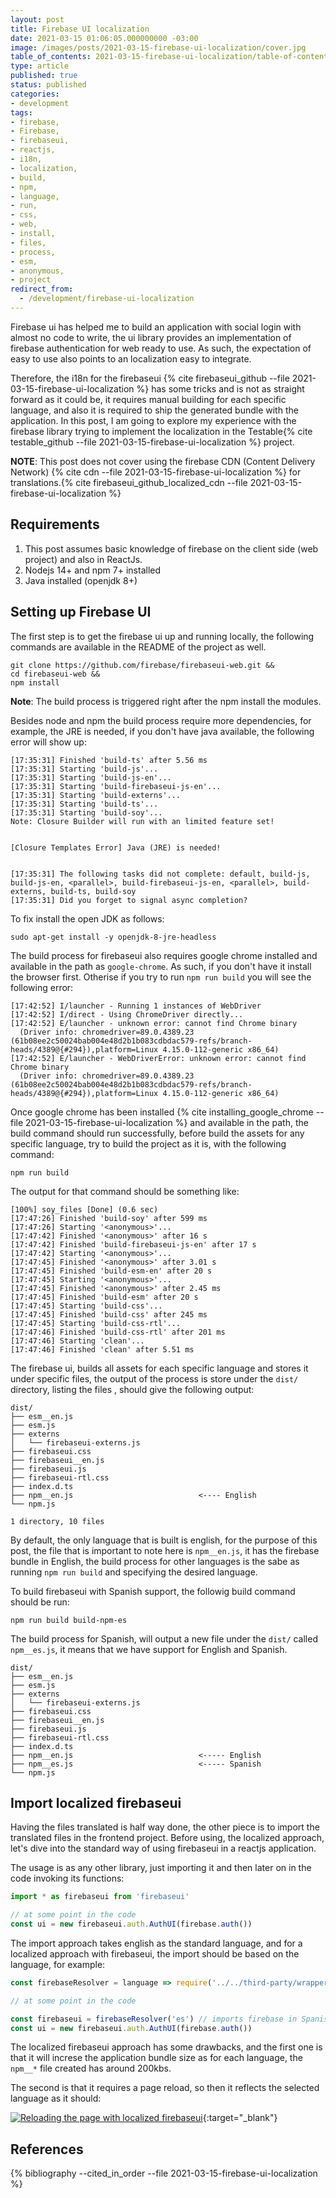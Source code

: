```yaml
---
layout: post
title: Firebase UI localization
date: 2021-03-15 01:06:05.000000000 -03:00
image: /images/posts/2021-03-15-firebase-ui-localization/cover.jpg
table_of_contents: 2021-03-15-firebase-ui-localization/table-of-contents.md
type: article
published: true
status: published
categories:
- development
tags:
- firebase,
- Firebase,
- firebaseui,
- reactjs,
- i18n,
- localization,
- build,
- npm,
- language,
- run,
- css,
- web,
- install,
- files,
- process,
- esm,
- anonymous,
- project
redirect_from:
  - /development/firebase-ui-localization
---
```


Firebase ui has helped me to build an application with social login
with almost no code to write, the ui library provides an implementation
of firebase authentication for web ready to use. As such, the expectation
of easy to use also points to an localization easy to integrate.

Therefore, the i18n for the firebaseui {% cite firebaseui_github --file 2021-03-15-firebase-ui-localization %} has some tricks and is not as
straight forward as it could be, it requires manual building for
each specific language, and also it is required to ship the generated
bundle with the application. In this post, I am going to explore my experience
with the firebase library trying to implement the localization in the
Testable{% cite testable_github --file 2021-03-15-firebase-ui-localization %} project.

**NOTE**: This post does not cover using the firebase CDN (Content Delivery Network)
{% cite cdn --file 2021-03-15-firebase-ui-localization %}
for translations.{% cite firebaseui_github_localized_cdn --file 2021-03-15-firebase-ui-localization %}

## Requirements

1. This post assumes basic knowledge of firebase on the client side (web project) and also in ReactJs.
2. Nodejs 14+ and npm 7+ installed
3. Java installed (openjdk 8+)

## Setting up Firebase UI

The first step is to get the firebase ui up and running locally, the following
commands are available in the README of the project as well.

```shell
git clone https://github.com/firebase/firebaseui-web.git &&
cd firebaseui-web &&
npm install
```

**Note**: The build process is triggered right after the npm install the modules.

Besides node and npm the build process require more dependencies, for example,
the JRE is needed, if you don't have java available, the following error
will show up:

```
[17:35:31] Finished 'build-ts' after 5.56 ms
[17:35:31] Starting 'build-js'...
[17:35:31] Starting 'build-js-en'...
[17:35:31] Starting 'build-firebaseui-js-en'...
[17:35:31] Starting 'build-externs'...
[17:35:31] Starting 'build-ts'...
[17:35:31] Starting 'build-soy'...
Note: Closure Builder will run with an limited feature set!


[Closure Templates Error] Java (JRE) is needed!


[17:35:31] The following tasks did not complete: default, build-js, build-js-en, <parallel>, build-firebaseui-js-en, <parallel>, build-externs, build-ts, build-soy
[17:35:31] Did you forget to signal async completion?
```

To fix install the open JDK as follows:

```shell
sudo apt-get install -y openjdk-8-jre-headless
```

The build process for firebaseui also requires google chrome installed
and available in the path as `google-chrome`. As such, if you don't have it
install the browser first. Otherise if you try to run `npm run build` you will
see the following error:

```
[17:42:52] I/launcher - Running 1 instances of WebDriver
[17:42:52] I/direct - Using ChromeDriver directly...                          
[17:42:52] E/launcher - unknown error: cannot find Chrome binary
  (Driver info: chromedriver=89.0.4389.23 (61b08ee2c50024bab004e48d2b1b083cdbdac579-refs/branch-heads/4389@{#294}),platform=Linux 4.15.0-112-generic x86_64)
[17:42:52] E/launcher - WebDriverError: unknown error: cannot find Chrome binary
  (Driver info: chromedriver=89.0.4389.23 (61b08ee2c50024bab004e48d2b1b083cdbdac579-refs/branch-heads/4389@{#294}),platform=Linux 4.15.0-112-generic x86_64)
```

Once google chrome has been installed {% cite installing_google_chrome --file 2021-03-15-firebase-ui-localization %} and available in the path, the build
command should run successfully, before build the assets for any specific
language, try to build the project as it is, with the following command:

```shell
npm run build
```

The output for that command should be something like:

```
[100%] soy_files [Done] (0.6 sec)
[17:47:26] Finished 'build-soy' after 599 ms
[17:47:26] Starting '<anonymous>'...
[17:47:42] Finished '<anonymous>' after 16 s
[17:47:42] Finished 'build-firebaseui-js-en' after 17 s
[17:47:42] Starting '<anonymous>'...
[17:47:45] Finished '<anonymous>' after 3.01 s
[17:47:45] Finished 'build-esm-en' after 20 s
[17:47:45] Starting '<anonymous>'...
[17:47:45] Finished '<anonymous>' after 2.45 ms
[17:47:45] Finished 'build-esm' after 20 s
[17:47:45] Starting 'build-css'...
[17:47:45] Finished 'build-css' after 245 ms
[17:47:45] Starting 'build-css-rtl'...
[17:47:46] Finished 'build-css-rtl' after 201 ms
[17:47:46] Starting 'clean'...
[17:47:46] Finished 'clean' after 5.51 ms
```

The firebase ui, builds all assets for each specific language and 
stores it under specific files, the output of the process is store under the
`dist/` directory, listing the files , should give the following output:

```
dist/
├── esm__en.js
├── esm.js
├── externs
│   └── firebaseui-externs.js
├── firebaseui.css
├── firebaseui__en.js
├── firebaseui.js
├── firebaseui-rtl.css
├── index.d.ts
├── npm__en.js                            <---- English
└── npm.js

1 directory, 10 files
```

By default, the only language that is built is english, for the purpose
of this post, the file that is important to note here is `npm__en.js`, it
has the firebase bundle in English, the build process for other languages
is the sabe as running `npm run build` and specifying the desired language.

To build firebaseui with Spanish support, the followig build command should
be run:

```shell
npm run build build-npm-es
```

The build process for Spanish, will output a new file under the `dist/`
called `npm__es.js`, it means that we have support for English and Spanish.

```
dist/
├── esm__en.js
├── esm.js
├── externs
│   └── firebaseui-externs.js
├── firebaseui.css
├── firebaseui__en.js
├── firebaseui.js
├── firebaseui-rtl.css
├── index.d.ts
├── npm__en.js                            <----- English
├── npm__es.js                            <----- Spanish
└── npm.js
```

## Import localized firebaseui

Having the files translated is half way done, the other piece is to
import the translated files in the frontend project. Before using,
the localized approach, let's dive into the standard way of using firebaseui
in a reactjs application.

The usage is as any other library, just importing it and then later on
in the code invoking its functions:

```javascript
import * as firebaseui from 'firebaseui'

// at some point in the code
const ui = new firebaseui.auth.AuthUI(firebase.auth())
```

The import approach takes english as the standard language, and for a
localized approach with firebaseui, the import should be based
on the language, for example:

```javascript
const firebaseResolver = language => require('../../third-party/wrappers/firebaseui/npm__' + language);

// at some point in the code

const firebaseui = firebaseResolver('es') // imports firebase in Spanish
const ui = new firebaseui.auth.AuthUI(firebase.auth())
```

The localized firebaseui approach has some drawbacks, and the first one is
that it will increse the application bundle size as for each language,
the `npm__*` file created has around 200kbs.

The second is that it requires a page reload, so then it reflects
the selected language as it should:

[![Reloading the page with localized firebaseui](/images/posts/2021-03-15-firebase-ui-localization/localized-firebaseui.gif)](/images/posts/2021-03-15-firebase-ui-localization/localized-firebaseui.gif){:target="_blank"}

## References

{% bibliography --cited_in_order --file 2021-03-15-firebase-ui-localization %}
